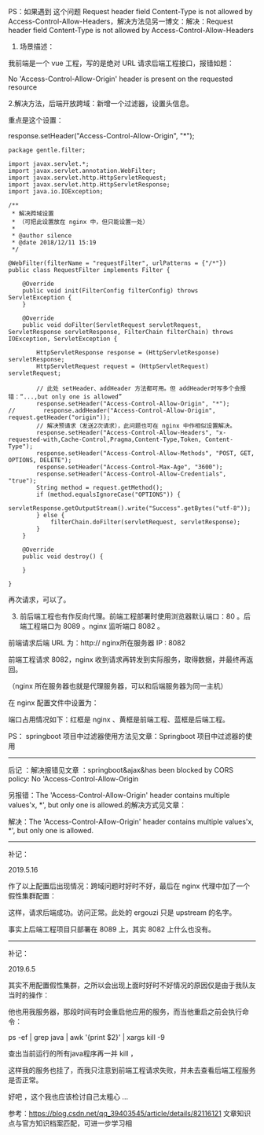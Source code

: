 PS：如果遇到 这个问题 Request header field Content-Type is not allowed by Access-Control-Allow-Headers，解决方法见另一博文：解决：Request header field Content-Type is not allowed by Access-Control-Allow-Headers

 

1. 场景描述：

我前端是一个 vue 工程，写的是绝对 URL 请求后端工程接口，报错如题：

No 'Access-Control-Allow-Origin' header is present on the requested resource

2.解决方法，后端开放跨域：新增一个过滤器，设置头信息。

重点是这个设置：

response.setHeader("Access-Control-Allow-Origin", "*");

    package gentle.filter;
     
    import javax.servlet.*;
    import javax.servlet.annotation.WebFilter;
    import javax.servlet.http.HttpServletRequest;
    import javax.servlet.http.HttpServletResponse;
    import java.io.IOException;
     
    /**
     * 解决跨域设置
     * （可把此设置放在 nginx 中，但只能设置一处）
     *
     * @author silence
     * @date 2018/12/11 15:19
     */
     
    @WebFilter(filterName = "requestFilter", urlPatterns = {"/*"})
    public class RequestFilter implements Filter {
     
        @Override
        public void init(FilterConfig filterConfig) throws ServletException {
        }
     
        @Override
        public void doFilter(ServletRequest servletRequest, ServletResponse servletResponse, FilterChain filterChain) throws IOException, ServletException {
     
            HttpServletResponse response = (HttpServletResponse) servletResponse;
            HttpServletRequest request = (HttpServletRequest) servletRequest;
            
            // 此处 setHeader、addHeader 方法都可用。但 addHeader时写多个会报错：“...,but only one is allowed”
            response.setHeader("Access-Control-Allow-Origin", "*"); 
    //        response.addHeader("Access-Control-Allow-Origin", request.getHeader("origin"));
            // 解决预请求（发送2次请求），此问题也可在 nginx 中作相似设置解决。
            response.setHeader("Access-Control-Allow-Headers", "x-requested-with,Cache-Control,Pragma,Content-Type,Token, Content-Type");
            response.setHeader("Access-Control-Allow-Methods", "POST, GET, OPTIONS, DELETE");
            response.setHeader("Access-Control-Max-Age", "3600");
            response.setHeader("Access-Control-Allow-Credentials", "true");
            String method = request.getMethod();
            if (method.equalsIgnoreCase("OPTIONS")) {
                servletResponse.getOutputStream().write("Success".getBytes("utf-8"));
            } else {
                filterChain.doFilter(servletRequest, servletResponse);
            }
        }
     
        @Override
        public void destroy() {
     
        }
     
    }

 再次请求，可以了。

 

3. 前后端工程也有作反向代理。前端工程部署时使用浏览器默认端口：80 。后端工程端口为 8089 。nginx 监听端口 8082 。

前端请求后端 URL 为：http://  nginx所在服务器 IP : 8082 

前端工程请求 8082，nginx 收到请求再转发到实际服务，取得数据，并最终再返回。

（nginx 所在服务器也就是代理服务器，可以和后端服务器为同一主机）

在 nginx 配置文件中设置为：

端口占用情况如下：红框是 nginx 、黄框是前端工程、蓝框是后端工程。

PS： springboot 项目中过滤器使用方法见文章：Springboot 项目中过滤器的使用

 

---------------------------------------------------------------------

后记 ：解决报错见文章 ：springboot&ajax&has been blocked by CORS policy: No 'Access-Control-Allow-Origin

另报错：The 'Access-Control-Allow-Origin' header contains multiple values'x, *', but only one is allowed.的解决方式见文章：

解决：The 'Access-Control-Allow-Origin' header contains multiple values'x, *', but only one is allowed.

---------------------------------------------------------------------

补记：

2019.5.16

作了以上配置后出现情况：跨域问题时好时不好，最后在 nginx 代理中加了一个假性集群配置：

这样，请求后端成功。访问正常。此处的 ergouzi 只是 upstream 的名字。

事实上后端工程项目只部署在 8089 上，其实 8082 上什么也没有。

---------------------------------------------------------------------

补记：

2019.6.5

其实不用配置假性集群，之所以会出现上面时好时不好情况的原因仅是由于我队友当时的操作：

他也用我服务器，那段时间有时会重启他应用的服务，而当他重启之前会执行命令：

ps -ef | grep java | awk '{print $2}' | xargs kill -9

查出当前运行的所有java程序再一并 kill ，

这样我的服务也挂了，而我只注意到前端工程请求失败，并未去查看后端工程服务是否正常。

好吧 ，这个我也应该检讨自己太粗心 ...

 

参考：https://blog.csdn.net/qq_39403545/article/details/82116121 
文章知识点与官方知识档案匹配，可进一步学习相